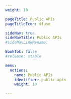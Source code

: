```yaml
---
weight: 10

pageTitle: Public APIs
pageTitleIcon: dfuse

sideNav: true
sideNavTitle: Public APIs
#sideNavLinkRename: 

BookToC: false
#release: stable

menu:
  notions:
    name: Public APIs
    identifier: public-apis
    weight: 10

---
```

